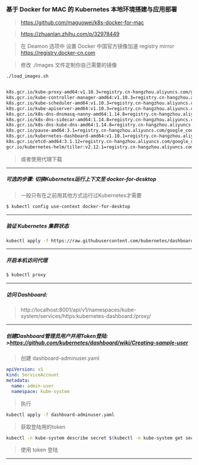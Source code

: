 ### 基于 Docker for MAC 的 Kubernetes 本地环境搭建与应用部署
>https://github.com/maguowei/k8s-docker-for-mac

>https://zhuanlan.zhihu.com/p/32978449

>在 Deamon 选项中 设置 Docker 中国官方镜像加速 registry mirror https://registry.docker-cn.com

>修改 ./images 文件定制你自己需要的镜像

```bash
./load_images.sh
```
```bash

k8s.gcr.io/kube-proxy-amd64:v1.10.3=registry.cn-hangzhou.aliyuncs.com/google_containers/kube-proxy-amd64:v1.10.3
k8s.gcr.io/kube-controller-manager-amd64:v1.10.3=registry.cn-hangzhou.aliyuncs.com/google_containers/kube-controller-manager-amd64:v1.10.3
k8s.gcr.io/kube-scheduler-amd64:v1.10.3=registry.cn-hangzhou.aliyuncs.com/google_containers/kube-scheduler-amd64:v1.10.3
k8s.gcr.io/kube-apiserver-amd64:v1.10.3=registry.cn-hangzhou.aliyuncs.com/google_containers/kube-apiserver-amd64:v1.10.3
k8s.gcr.io/k8s-dns-dnsmasq-nanny-amd64:1.14.8=registry.cn-hangzhou.aliyuncs.com/google_containers/k8s-dns-dnsmasq-nanny-amd64:1.14.8
k8s.gcr.io/k8s-dns-sidecar-amd64:1.14.8=registry.cn-hangzhou.aliyuncs.com/google_containers/k8s-dns-sidecar-amd64:1.14.8
k8s.gcr.io/k8s-dns-kube-dns-amd64:1.14.8=registry.cn-hangzhou.aliyuncs.com/google_containers/k8s-dns-kube-dns-amd64:1.14.8
k8s.gcr.io/pause-amd64:3.1=registry.cn-hangzhou.aliyuncs.com/google_containers/pause-amd64:3.1
k8s.gcr.io/kubernetes-dashboard-amd64:v1.10.1=registry.cn-hangzhou.aliyuncs.com/google_containers/kubernetes-dashboard-amd64:v1.10.1
k8s.gcr.io/etcd-amd64:3.1.12=registry.cn-hangzhou.aliyuncs.com/google_containers/etcd-amd64:3.1.12
gcr.io/kubernetes-helm/tiller:v2.12.1=registry.cn-hangzhou.aliyuncs.com/google_containers/tiller:v2.12.1
```

>或者使用代理下载

***

##### 可选的步骤: 切换Kubernetes运行上下文至 docker-for-desktop
> 一般只有在之前用其他方式运行过Kubernetes才需要

```bash
$ kubectl config use-context docker-for-desktop
```
***
##### 验证 Kubernetes 集群状态
```bash
kubectl apply -f https://raw.githubusercontent.com/kubernetes/dashboard/v1.10.1/src/deploy/recommended/kubernetes-dashboard.yaml
```
***
##### 开启本机访问代理
```bash
$ kubectl proxy
```
***
##### 访问 Dashboard: 
>http://localhost:8001/api/v1/namespaces/kube-system/services/https:kubernetes-dashboard:/proxy/

***
##### 创建Dashboard管理员用户并用Token登陆: >https://github.com/kubernetes/dashboard/wiki/Creating-sample-user

>创建 dashboard-adminuser.yaml

```yaml
apiVersion: v1
kind: ServiceAccount
metadata:
  name: admin-user
  namespace: kube-system
```
>执行

```bash
kubectl apply -f dashboard-adminuser.yaml
```

>获取登陆用的token

```bash
kubectl -n kube-system describe secret $(kubectl -n kube-system get secret | grep admin-user | awk '{print $1}')
```

>使用 token 登陆
***